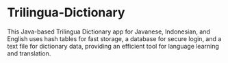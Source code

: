 # Trilingua-Dictionary
This Java-based Trilingua Dictionary app for Javanese, Indonesian, and English uses hash tables for fast storage, a database for secure login, and a text file for dictionary data, providing an efficient tool for language learning and translation.
